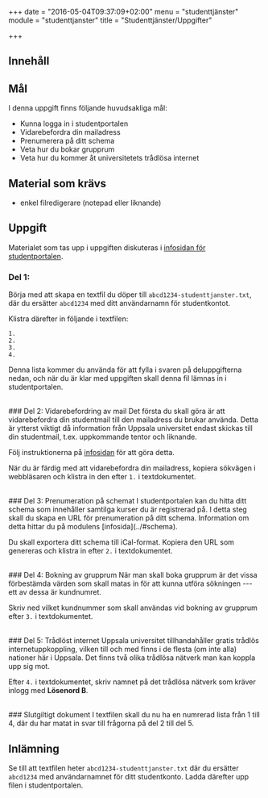 +++
date = "2016-05-04T09:37:09+02:00"
menu = "studenttjänster"
module = "studenttjanster"
title = "Studenttjänster/Uppgifter"

+++


## Innehåll


## Mål
I denna uppgift finns följande huvudsakliga mål:

- Kunna logga in i studentportalen
- Vidarebefordra din mailadress
- Prenumerera på ditt schema
- Veta hur du bokar grupprum
- Veta hur du kommer åt universitetets trådlösa internet

## Material som krävs

- enkel filredigerare (notepad eller liknande)

## Uppgift
Materialet som tas upp i uppgiften diskuteras i [infosidan för studentportalen](../).

### Del 1: 

Börja med att skapa en textfil du döper till `abcd1234-studenttjanster.txt`, där du
ersätter `abcd1234` med ditt användarnamn för studentkontot.

Klistra därefter in följande i textfilen:
```none
1. 
2. 
3. 
4. 
```

Denna lista kommer du använda för att fylla i svaren på deluppgifterna nedan, och
när du är klar med uppgiften skall denna fil lämnas in i studentportalen.

<br/>
### Del 2: Vidarebefordring av mail
Det första du skall göra är att vidarebefordra din studentmail till den mailadress
du brukar använda. Detta är ytterst viktigt då information från Uppsala universitet
endast skickas till din studentmail, t.ex. uppkommande tentor och liknande.

Följ instruktionerna på [infosidan](../#e-post) för att göra detta.

När du är färdig med att vidarebefordra din mailadress, kopiera sökvägen i webbläsaren
och klistra in den efter `1.` i textdokumentet.

<br/>
### Del 3: Prenumeration på schemat
I studentportalen kan du hitta ditt schema som innehåller samtilga kurser du är
registrerad på. I detta steg skall du skapa en URL för prenumeration på ditt schema.
Information om detta hittar du på modulens [infosida](../#schema).

Du skall exportera ditt schema till iCal-format. Kopiera den URL som genereras och
klistra in efter `2.` i textdokumentet.

<br/>
### Del 4: Bokning av grupprum
När man skall boka grupprum är det vissa förbestämda värden som skall matas in
för att kunna utföra sökningen --- ett av dessa är kundnumret.

Skriv ned vilket kundnummer som skall användas vid bokning av grupprum efter `3.`
i textdokumentet.

<br/>
### Del 5: Trådlöst internet
Uppsala universitet tillhandahåller gratis trådlös internetuppkoppling, vilken
till och med finns i de flesta (om inte alla) nationer här i Uppsala. Det finns
två olika trådlösa nätverk man kan koppla upp sig mot.

Efter `4.` i textdokumentet, skriv namnet på det trådlösa nätverk som kräver
inlogg med **Lösenord B**.

<br/>
### Slutgiltigt dokument
I textfilen skall du nu ha en numrerad lista från 1 till 4, där du har matat
in svar till frågorna på del 2 till del 5.

## Inlämning
Se till att textfilen heter `abcd1234-studenttjanster.txt` där du ersätter
`abcd1234` med användarnamnet för ditt studentkonto. Ladda därefter upp filen
i studentportalen.
